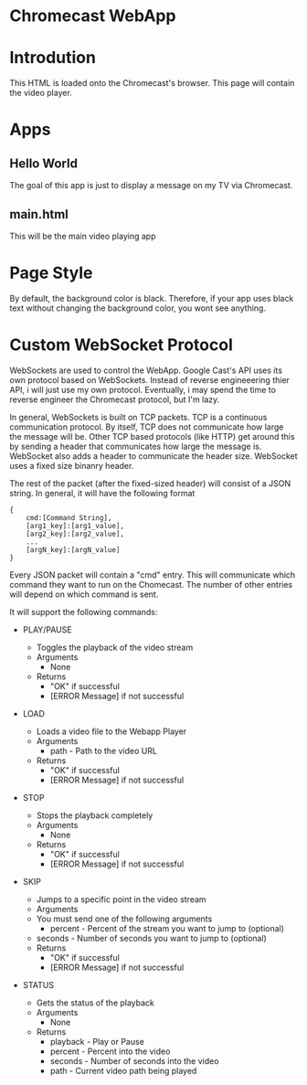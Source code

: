 Chromecast WebApp
=================

# Introdution
This HTML is loaded onto the Chromecast's browser.  This page will contain the video player.

# Apps

## Hello World
The goal of this app is just to display a message on my TV via Chromecast.

## main.html
This will be the main video playing app

# Page Style
By default, the background color is black.  Therefore, if your app uses black text without changing the background color, you wont see anything.  

# Custom WebSocket Protocol
WebSockets are used to control the WebApp.  Google Cast's API uses its own protocol based on WebSockets.  Instead of reverse engineeering thier API, i will just use my own protocol.  Eventually, i may spend the time to reverse engineer the Chromecast protocol, but I'm lazy.

In general, WebSockets is built on TCP packets.  TCP is a continuous communication protocol.  By itself, TCP does not communicate how large the message will be.  Other TCP based protocols (like HTTP) get around this by sending a header that communicates how large the message is.  WebSocket also adds a header to communicate the header size.  WebSocket uses a fixed size binanry header.

The rest of the packet (after the fixed-sized header) will consist of a JSON string.  In general, it will have the following format

	{
		cmd:[Command String],
		[arg1_key]:[arg1_value],
		[arg2_key]:[arg2_value],
		...
		[argN_key]:[argN_value]
	}

Every JSON packet will contain a "cmd" entry.  This will communicate which command they want to run on the Chomecast.  The number of other entries will depend on which command is sent.


It will support the following commands:
* PLAY/PAUSE
    * Toggles the playback of the video stream
    * Arguments
        * None
    * Returns
        * "OK" if successful
        * [ERROR Message] if not successful

* LOAD
    * Loads a video file to the Webapp Player
    * Arguments
        * path - Path to the video URL
    * Returns
        * "OK" if successful
        * [ERROR Message] if not successful

* STOP
    * Stops the playback completely
    * Arguments
        * None
    * Returns
        * "OK" if successful
        * [ERROR Message] if not successful

* SKIP
    * Jumps to a specific point in the video stream
    * Arguments
	* You must send one of the following arguments
        * percent - Percent of the stream you want to jump to (optional)
	* seconds - Number of seconds you want to jump to (optional)
    * Returns
        * "OK" if successful
        * [ERROR Message] if not successful

* STATUS
    * Gets the status of the playback 
    * Arguments
        * None
    * Returns
        * playback - Play or Pause
        * percent - Percent into the video
        * seconds - Number of seconds into the video
        * path - Current video path being played



